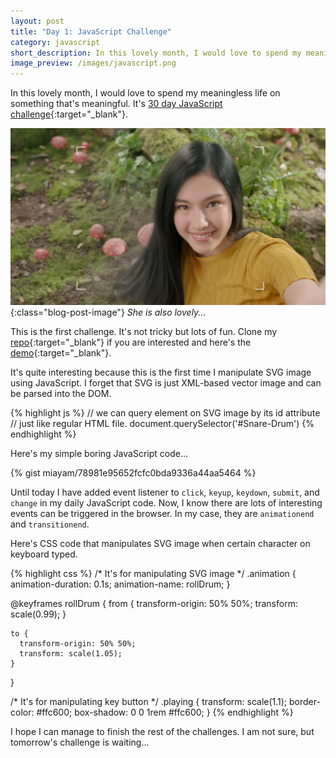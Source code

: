 ```yaml
---
layout: post
title: "Day 1: JavaScript Challenge"
category: javascript
short_description: In this lovely month, I would love to spend my meaningless life on something that's meaningful. It's 30 day JavaScript challenge.
image_preview: /images/javascript.png
---
```


In this lovely month, I would love to spend my meaningless life on something
that's meaningful. It's
[30 day JavaScript challenge](https://javascript30.com/){:target="_blank"}.

![Lala Larissa](/images/lovely_month.jpg){:class="blog-post-image"}
<em class="description">She is also lovely...</em>

This is the first challenge. It's not tricky but lots of fun.
Clone my [repo](https://github.com/miayam/js30){:target="_blank"}
if you are interested and here's the [demo](/demo_day1){:target="_blank"}.

It's quite interesting because this is the first time I manipulate SVG image
using JavaScript. I forget that SVG is just XML-based vector image and can be
parsed into the DOM.

{% highlight js %}
  // we can query element on SVG image by its id attribute
  // just like regular HTML file.
  document.querySelector('#Snare-Drum')
{% endhighlight %}

Here's my simple boring JavaScript code...

{% gist miayam/78981e95652fcfc0bda9336a44aa5464 %}

Until today I have added event listener to `click`, `keyup`, `keydown`,
`submit`, and `change` in my daily JavaScript code. Now, I know there are
lots of interesting events can be triggered in the browser. In my case,
they are `animationend` and `transitionend`.

Here's CSS code that manipulates SVG image when certain character on
keyboard typed.

{% highlight css %}
  /* It's for manipulating SVG image */
  .animation {
    animation-duration: 0.1s;
    animation-name: rollDrum;
  }

  @keyframes rollDrum {
    from {
      transform-origin: 50% 50%;
      transform: scale(0.99);
    }

    to {
      transform-origin: 50% 50%;
      transform: scale(1.05);
    }
  }

  /* It's for manipulating key button */
  .playing {
    transform: scale(1.1);
    border-color: #ffc600;
    box-shadow: 0 0 1rem #ffc600;
  }
{% endhighlight %}

I hope I can manage to finish the rest of the
challenges. I am not sure, but tomorrow's challenge is waiting...
